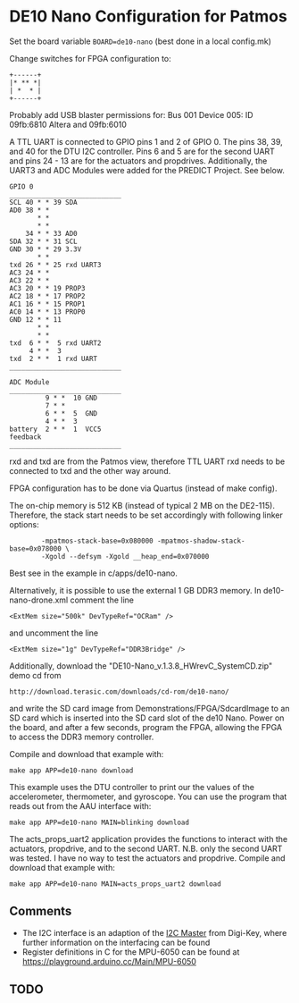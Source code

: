 # DE10 Nano Configuration for Patmos

Set the board variable `BOARD=de10-nano` (best done in a local config.mk)

Change switches for FPGA configuration to:

```
+------+
|* ** *|
| *  * |
+------+
```

Probably add USB blaster permissions for: Bus 001 Device 005: ID 09fb:6810 Altera and 09fb:6010

A TTL UART is connected to GPIO pins 1 and 2 of GPIO 0. The pins 38, 39, and 40 for the DTU I2C controller. Pins 6 and 5 are for the second UART and pins 24 - 13 are for the actuators and propdrives. Additionally, the UART3 and ADC Modules were added for the PREDICT Project. See below.

```
GPIO 0
____________________________
SCL 40 * * 39 SDA
AD0 38 * *
       * *
       * *
    34 * * 33 AD0
SDA 32 * * 31 SCL
GND 30 * * 29 3.3V
       * *
txd 26 * * 25 rxd UART3
AC3 24 * *
AC3 22 * *
AC3 20 * * 19 PROP3
AC2 18 * * 17 PROP2
AC1 16 * * 15 PROP1
AC0 14 * * 13 PROP0
GND 12 * * 11
       * *
       * *
txd  6 * *  5 rxd UART2
     4 * *  3
txd  2 * *  1 rxd UART
____________________________

ADC Module
____________________________
         9 * *  10 GND
         7 * *
         6 * *  5  GND
         4 * *  3
battery  2 * *  1  VCC5 
feedback
____________________________

```

rxd and txd are from the Patmos view, therefore TTL UART rxd needs to
be connected to txd and the other way around.

FPGA configuration has to be done via Quartus (instead of make config).

The on-chip memory is 512 KB (instead of typical 2 MB on the DE2-115).
Therefore, the stack start needs to be set accordingly with following
linker options:

```
        -mpatmos-stack-base=0x080000 -mpatmos-shadow-stack-base=0x078000 \
        -Xgold --defsym -Xgold __heap_end=0x070000
```

Best see in the example in c/apps/de10-nano. 

Alternatively, it is possible to use the external 1 GB DDR3 memory. In
de10-nano-drone.xml comment the line
```
<ExtMem size="500k" DevTypeRef="OCRam" />
```
and uncomment the line
```
<ExtMem size="1g" DevTypeRef="DDR3Bridge" />
```
Additionally, download the "DE10-Nano_v.1.3.8_HWrevC_SystemCD.zip" demo cd from 
```
http://download.terasic.com/downloads/cd-rom/de10-nano/
```
and write the SD card image from Demonstrations/FPGA/SdcardImage
to an SD card which is inserted into the SD card slot of the de10 Nano.
Power on the board, and after a few seconds, program the FPGA,
allowing the FPGA to access the DDR3 memory controller.

Compile and download that example with:

```
make app APP=de10-nano download
```

This example uses the DTU controller to print our the values of the accelerometer, thermometer, and gyroscope. You can use the program that reads out from the AAU
interface with:
```
make app APP=de10-nano MAIN=blinking download
```

The acts_props_uart2 application provides the functions to interact with the actuators, propdrive, and to the second UART. N.B. only the second UART was tested. I have no way to test the actuators and propdrive. Compile and download that example with:

```
make app APP=de10-nano MAIN=acts_props_uart2 download
```

## Comments

 * The I2C interface is an adaption of the [I2C Master](https://www.digikey.com/eewiki/pages/viewpage.action?pageId=10125324) from Digi-Key,
   where further information on the interfacing can be found
 * Register definitions in C for the MPU-6050 can be found at https://playground.arduino.cc/Main/MPU-6050

## TODO

